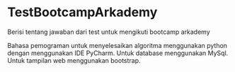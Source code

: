 # TestBootcampArkademy
Berisi tentang jawaban dari test untuk mengikuti bootcamp arkademy

Bahasa pemograman untuk menyelesaikan algoritma menggunakan python dengan menggunakan IDE PyCharm.
Untuk database menggunakan MySql.
Untuk tampilan web menggunakan bootstrap.
